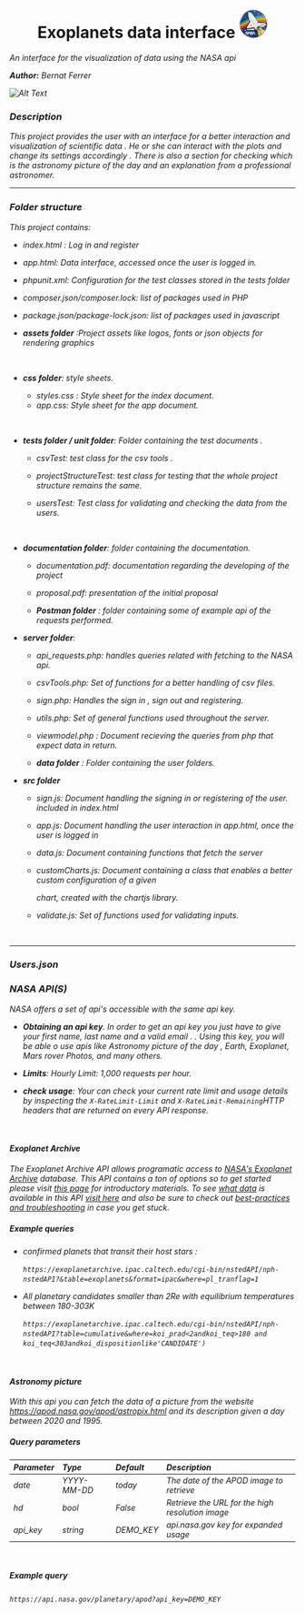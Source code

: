 <h1 style = "text-align:center"> Exoplanets data interface <img src = "assets/nasa_rocket.jpg"> </h1> 

*An interface for the visualization of data using the NASA api*

<p><i><b> Author:</b><i> Bernat Ferrer</i></p>



![Alt Text](assets/interface.gif)





<h3>Description</h3>

This project provides the user with an interface for a better interaction and visualization of scientific data . He or she can  interact with the plots and change  its settings accordingly . There is also a section for checking which is the astronomy picture of the day and an explanation from a professional astronomer.   



<hr>



<h3>Folder structure</h3>

 This project contains: 



* index.html : Log in and register

* app.html: Data interface, accessed once the user is logged in.

* phpunit.xml: Configuration for the test classes stored in the tests folder

* composer.json/composer.lock: list of packages used in PHP

* package.json/package-lock.json: list of packages used in javascript

  

* **assets folder** :Project assets like logos, fonts or  json objects for rendering graphics

<br>


* **css folder**:  style sheets.

   	- styles.css :  Style sheet for the index document.
    - app.css:  Style sheet for the app document.


<br>


* **tests folder / unit folder**: Folder containing the test documents  .

  - csvTest:  test class for the csv tools .

  - projectStructureTest: test class for testing that the whole project structure remains the same.

  - usersTest: Test class for validating and checking the data from the users.

<br>


* **documentation folder**: folder containing the documentation.

  - documentation.pdf: documentation regarding the developing of the project
  
  - proposal.pdf: presentation of the initial proposal

  * **Postman folder** : folder containing some of  example api  of the requests performed.

    

- **server folder**:

  * api_requests.php: handles queries related with  fetching to the NASA api.
  
  * csvTools.php: Set of functions for a better handling of csv files.
  
  * sign.php: Handles the sign in , sign out and registering.
  
  * utils.php: Set of general functions used throughout the server.
  
  * viewmodel.php : Document recieving the queries from php that expect data in return.
  
  * **data folder** :  Folder containing the user folders.

  

* **src folder**

  * sign.js: Document handling the signing in or registering of the user. included in index.html

  * app.js: Document handling the user interaction in app.html, once the user is logged in

  * data.js: Document containing functions that fetch the server

  * customCharts.js: Document containing  a class that enables a better  custom configuration of  a given
  
    chart, created with the chartjs library.

  * validate.js: Set of functions used for validating  inputs.

    ​	

<hr>
<h3>Users.json</h3>



<h3>NASA API(S)</h3>



  NASA offers a set of api's accessible with the same api key.



* **Obtaining an api key**.  In order to get an api key you just have to  give your first name, last name and a valid email .  [](https://api.nasa.gov/ "click here to get a key") .  Using this key, you will be able o use apis like *Astronomy picture of the day* ,  *Earth*,  *Exoplanet*, *Mars rover Photos*,  and many others.

  

-  **Limits**: Hourly Limit: 1,000 requests per hour.

  

- **check usage**: Your can check your current rate limit and usage details by inspecting the `X-RateLimit-Limit` and `X-RateLimit-Remaining`HTTP headers that are returned on every API response.

<br>

<h4>Exoplanet Archive</h4>



The Exoplanet Archive API allows programatic access to [NASA's Exoplanet Archive](https://exoplanetarchive.ipac.caltech.edu/index.html) database. This API contains a ton of options so to get started please visit [this page](https://exoplanetarchive.ipac.caltech.edu/docs/program_interfaces.html) for introductory materials. To see [what data](https://exoplanetarchive.ipac.caltech.edu/docs/data.html) is available in this API [visit here](https://exoplanetarchive.ipac.caltech.edu/docs/program_interfaces.html#data) and also be sure to check out [best-practices and troubleshooting](https://exoplanetarchive.ipac.caltech.edu/docs/program_interfaces.html#troubleshoot) in case you get stuck.



<h5>Example queries</h5>



* confirmed planets that transit their host stars : 

  `https://exoplanetarchive.ipac.caltech.edu/cgi-bin/nstedAPI/nph-nstedAPI?&table=exoplanets&format=ipac&where=pl_tranflag=1`

* All planetary candidates smaller than 2Re with equilibrium temperatures between 180-303K

    ` https://exoplanetarchive.ipac.caltech.edu/cgi-bin/nstedAPI/nph-nstedAPI?table=cumulative&where=koi_prad<2andkoi_teq>180 and    koi_teq<303andkoi_dispositionlike'CANDIDATE')  `

 <br>

<h4>Astronomy picture</h4>

With this api you can fetch the data of a picture  from the  website https://apod.nasa.gov/apod/astropix.html and its description given a day between 2020 and 1995.



<h5>Query parameters</h5>



| Parameter | Type       | Default  | Description                                    |
| :-------- | :--------- | :------- | :--------------------------------------------- |
| date      | YYYY-MM-DD | *today*  | The date of the APOD image to retrieve         |
| hd        | bool       | False    | Retrieve the URL for the high resolution image |
| api_key   | string     | DEMO_KEY | api.nasa.gov key for expanded usage            |

<br>

<h5>Example query</h5>

`https://api.nasa.gov/planetary/apod?api_key=DEMO_KEY`







